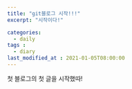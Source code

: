 ```yaml
---
title: "git블로그 시작!!!"
excerpt: "시작이다!"

categories:
  - daily
tags :
  - diary
last_modified_at : 2021-01-05T08:00:00
---
```


첫 블로그의 첫 글을 시작했따!